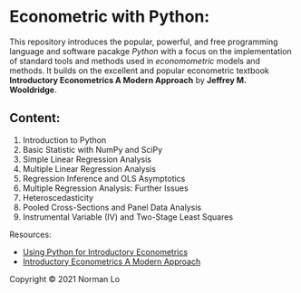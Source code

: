 # Econometric with Python:

This repository introduces the popular, powerful, and free programming language and software pacakge *Python* with a focus on the implementation of standard tools and methods used in *economometric* models and methods. It builds on the excellent and popular econometric textbook **Introductory Econometrics A Modern Approach** by **Jeffrey M. Wooldridge**. 

## Content:
1. Introduction to Python
2. Basic Statistic with NumPy and SciPy
3. Simple Linear Regression Analysis
4. Multiple Linear Regression Analysis
5. Regression Inference and OLS Asymptotics
6. Multiple Regression Analysis: Further Issues
7. Heteroscedasticity
8. Pooled Cross-Sections and Panel Data Analysis
9. Instrumental Variable (IV) and Two-Stage Least Squares

Resources:
- [Using Python for Introductory Econometrics](https://www.amazon.com/dp/B08924H17Y)
- [Introductory Econometrics A Modern Approach](https://economics.ut.ac.ir/documents/3030266/14100645/Jeffrey_M._Wooldridge_Introductory_Econometrics_A_Modern_Approach__2012.pdf)

Copyright © 2021 Norman Lo

